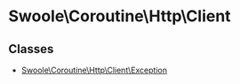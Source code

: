 # Swoole\Coroutine\Http\Client

## Classes
* [Swoole\Coroutine\Http\Client\Exception](Exception.md)

